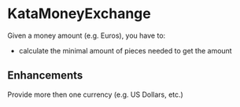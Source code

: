 ﻿# KataMoneyExchange
Given a money amount (e.g. Euros), you have to:
- calculate the minimal amount of pieces needed to get the amount

## Enhancements
Provide more then one currency (e.g. US Dollars, etc.)
